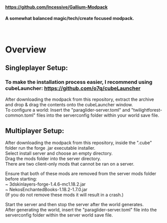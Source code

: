 #### https://github.com/Incessive/Gallium-Modpack
#### A somewhat balanced magic/tech/create focused modpack.
<br>

# Overview
## Singleplayer Setup:
### To make the installation process easier, I recommend using cubeLauncher: https://github.com/o7q/cubeLauncher
After downloading the modpack from this repository, extract the archive and drop & drag the contents onto the cubeLauncher window.\
To configure a world: Insert the "paraglider-server.toml" and "twilightforest-common.toml" files into the serverconfig folder within your world save file.
<br>

## Multiplayer Setup:
After downloading the modpack from this repository, inside the ".cube" folder run the forge .jar executable installer.\
Select install server and choose an empty directory.\
Drag the mods folder into the server directory.\
There are two client-only mods that cannot be ran on a server. 

Ensure that both of these mods are removed from the server mods folder before starting:\
~ 3dskinlayers-forge-1.4.6-mc1.18.2.jar\
~ NekosEnchantedBooks-1.18.2-1.7.0.jar\
(If you do not remove these mods it will result in a crash.)

Start the server and then stop the server after the world generates.\
After generating the world, insert the "paraglider-server.toml" file into the serverconfig folder within the server world save file.